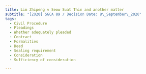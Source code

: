 ```yaml
---
title: Lim Zhipeng v Seow Suat Thin and another matter
subtitle: "[2020] SGCA 89 / Decision Date: 8\_September\_2020"
tags:
  - Civil Procedure
  - Pleadings
  - Whether adequately pleaded
  - Contract
  - Formalities
  - Deed
  - Sealing requirement
  - Consideration
  - Sufficiency of consideration

---
```

